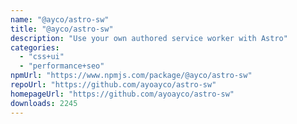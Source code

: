 ```yaml
---
name: "@ayco/astro-sw"
title: "@ayco/astro-sw"
description: "Use your own authored service worker with Astro"
categories:
  - "css+ui"
  - "performance+seo"
npmUrl: "https://www.npmjs.com/package/@ayco/astro-sw"
repoUrl: "https://github.com/ayoayco/astro-sw"
homepageUrl: "https://github.com/ayoayco/astro-sw"
downloads: 2245
---
```

